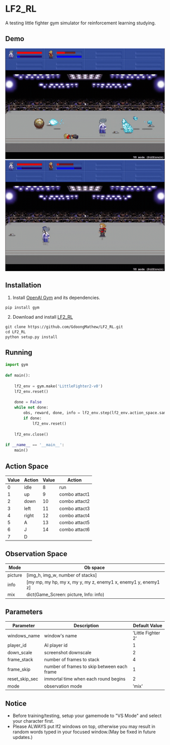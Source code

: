# LF2_RL
A testing little fighter gym simulator for reinforcement learning studying.

## Demo
![](demo_img/demo3.gif)
![](demo_img/demo2.gif)


## Installation
1. Install [OpenAI Gym](https://github.com/openai/gym) and its dependencies.
```
pip install gym
```
2. Download and install [LF2_RL](https://github.com/GdoongMathew/LF2_RL)
```
git clone https://github.com/GdoongMathew/LF2_RL.git
cd LF2_RL
python setup.py install
```

## Running
```python
import gym

def main():

    lf2_env = gym.make('LittleFighter2-v0')
    lf2_env.reset()

    done = False
    while not done:
        obs, reward, done, info = lf2_env.step(lf2_env.action_space.sample())
        if done:
            lf2_env.reset()
    
    lf2_env.close()

if __name__ == '__main__':
    main()
```

## Action Space
Value | Action | Value | Action
--- | --- | --- | ---
0 | idle    | 8 | run
1 | up      | 9 | combo attact1
2 | down    | 10| combo attact2
3 | left    | 11| combo attact3
4 | right   | 12| combo attact4
5 | A       | 13| combo attact5
6 | J       | 14| combo attact6
7 | D

## Observation Space
Mode | Ob space
---|---
picture| [img_h, img_w, number of stacks]
info|[my mp, my hp, my x, my y, my z, enemy1 x, enemy1 y, enemy1 z]
mix | dict(Game_Screen: picture, Info: info)

## Parameters
Parameter|Description|Default Value
---|---|---
windows_name|window's name|'Little Fighter 2'
player_id|AI player id| 1
down_scale|screenshot downscale| 2
frame_stack| number of frames to stack| 4
frame_skip| number of frames to skip between each frame| 1
reset_skip_sec|immortal time when each round begins| 2
mode| observation mode| 'mix'


## Notice
*  Before training/testing, setup your gamemode to "VS Mode" and select your character first.
* Please ALWAYS put lf2 windows on top, otherwise you may result in random words typed in your focused window.(May be fixed in future updates.) 